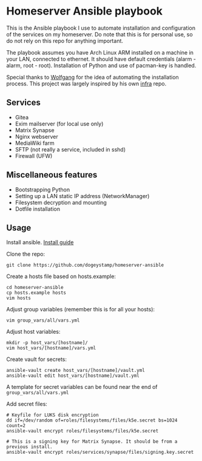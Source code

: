 # Homeserver Ansible playbook 

This is the Ansible playbook I use to automate installation and configuration of the services on my homeserver.
Do note that this is for personal use, so do not rely on this repo for anything important.

The playbook assumes you have Arch Linux ARM installed on a machine in your LAN, connected to ethernet.
It should have default credentials (alarm - alarm, root - root). Installation of Python and use of pacman-key is handled.

Special thanks to [Wolfgang](https://github.com/notthebee/) for the idea of automating the installation process.
This project was largely inspired by his own [infra](https://github.com/notthebee/infra) repo.

## Services

* Gitea
* Exim mailserver (for local use only)
* Matrix Synapse
* Nginx webserver
* MediaWiki farm
* SFTP (not really a service, included in sshd)
* Firewall (UFW)

## Miscellaneous features

* Bootstrapping Python
* Setting up a LAN static IP address (NetworkManager)
* Filesystem decryption and mounting
* Dotfile installation

## Usage

Install ansible. [Install guide](https://docs.ansible.com/ansible/latest/installation_guide/intro_installation.html)


Clone the repo:
```
git clone https://github.com/dogeystamp/homeserver-ansible
```

Create a hosts file based on hosts.example:
```
cd homeserver-ansible
cp hosts.example hosts
vim hosts
```


Adjust group variables (remember this is for all your hosts):
```
vim group_vars/all/vars.yml
```


Adjust host variables:
```
mkdir -p host_vars/[hostname]/
vim host_vars/[hostname]/vars.yml
```

Create vault for secrets:
```
ansible-vault create host_vars/[hostname]/vault.yml
ansible-vault edit host_vars/[hostname]/vault.yml
```

A template for secret variables can be found near the end of `group_vars/all/vars.yml`


Add secret files:

```
# Keyfile for LUKS disk encryption
dd if=/dev/random of=roles/filesystems/files/k5e.secret bs=1024 count=2
ansible-vault encrypt roles/filesystems/files/k5e.secret

# This is a signing key for Matrix Synapse. It should be from a previous install.
ansible-vault encrypt roles/services/synapse/files/signing.key.secret
